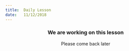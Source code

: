 ```yaml
---
title:  Daily Lesson
date:   11/12/2018
---
```


### <center>We are working on this lesson</center>
<center>Please come back later</center>